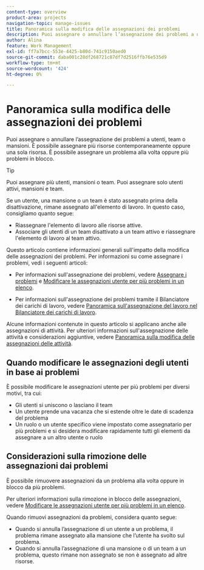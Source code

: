 ```yaml
---
content-type: overview
product-area: projects
navigation-topic: manage-issues
title: Panoramica sulla modifica delle assegnazioni dei problemi
description: Puoi assegnare o annullare l’assegnazione dei problemi a utenti, team o mansioni. È possibile assegnare più risorse contemporaneamente oppure una sola risorsa. È possibile assegnare un problema alla volta oppure più problemi in blocco.
author: Alina
feature: Work Management
exl-id: ff7a7bcc-553e-4425-b80d-741c9150aed0
source-git-commit: daba001c28df268721c87df7d2516ffb76e535d9
workflow-type: tm+mt
source-wordcount: '424'
ht-degree: 0%

---
```


# Panoramica sulla modifica delle assegnazioni dei problemi

Puoi assegnare o annullare l’assegnazione dei problemi a utenti, team o mansioni. È possibile assegnare più risorse contemporaneamente oppure una sola risorsa. È possibile assegnare un problema alla volta oppure più problemi in blocco.

>[!TIP]
>
>Puoi assegnare più utenti, mansioni o team. Puoi assegnare solo utenti attivi, mansioni e team.
>
>Se un utente, una mansione o un team è stato assegnato prima della disattivazione, rimane assegnato all&#39;elemento di lavoro. In questo caso, consigliamo quanto segue:
>
>* Riassegnare l&#39;elemento di lavoro alle risorse attive.
>* Associare gli utenti di un team disattivato a un team attivo e riassegnare l&#39;elemento di lavoro al team attivo.

Questo articolo contiene informazioni generali sull&#39;impatto della modifica delle assegnazioni dei problemi. Per informazioni su come assegnare i problemi, vedi i seguenti articoli:

* Per informazioni sull&#39;assegnazione dei problemi, vedere [Assegnare i problemi](../../../manage-work/issues/manage-issues/assign-issues.md) e [Modificare le assegnazioni utente per più problemi in un elenco](../../../manage-work/issues/manage-issues/edit-assignments-for-multiple-issues.md).

* Per informazioni sull&#39;assegnazione dei problemi tramite il Bilanciatore dei carichi di lavoro, vedere [Panoramica sull&#39;assegnazione del lavoro nel Bilanciatore dei carichi di lavoro](../../../resource-mgmt/workload-balancer/assign-work-in-workload-balancer.md).

Alcune informazioni contenute in questo articolo si applicano anche alle assegnazioni di attività. Per ulteriori informazioni sull&#39;assegnazione delle attività e considerazioni aggiuntive, vedere [Panoramica sulla modifica delle assegnazioni delle attività](../../../manage-work/tasks/assign-tasks/modify-task-assignments-overview.md).

## Quando modificare le assegnazioni degli utenti in base ai problemi

È possibile modificare le assegnazioni utente per più problemi per diversi motivi, tra cui:

* Gli utenti si uniscono o lasciano il team
* Un utente prende una vacanza che si estende oltre le date di scadenza del problema
* Un ruolo o un utente specifico viene impostato come assegnatario per più problemi e si desidera modificare rapidamente tutti gli elementi da assegnare a un altro utente o ruolo

## Considerazioni sulla rimozione delle assegnazioni dai problemi

È possibile rimuovere assegnazioni da un problema alla volta oppure in blocco da più problemi.

Per ulteriori informazioni sulla rimozione in blocco delle assegnazioni, vedere [Modificare le assegnazioni utente per più problemi in un elenco](../../../manage-work/issues/manage-issues/edit-assignments-for-multiple-issues.md).

Quando rimuovi assegnazioni da problemi, considera quanto segue:

* Quando si annulla l’assegnazione di un utente a un problema, il problema rimane assegnato alla mansione che l’utente ha svolto sul problema.
* Quando si annulla l’assegnazione di una mansione o di un team a un problema, questo rimane non assegnato se non è assegnato ad altre risorse.

